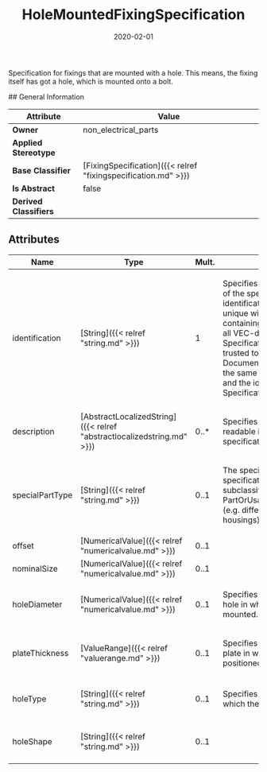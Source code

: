 ﻿---
title: HoleMountedFixingSpecification
toc: false
type: specs
date: "2020-02-01"
draft: false
specification: VEC
version: 1.2.0
documentType: "Recommendation"
elementType: Class
classes:
  - HoleMountedFixingSpecification
menu_name: vec-1.2.0
---
<p> Specification for fixings that are mounted with a hole. This means, the fixing itself has got a hole, which is mounted onto a bolt.      </p>
## General Information

| Attribute               | Value |
|-------------------------|-------|
| **Owner**               | non_electrical_parts |
| **Applied Stereotype**  |   |
| **Base Classifier**     | [FixingSpecification]({{< relref "fixingspecification.md" >}})<br/>  |
| **Is Abstract**         | false |
| **Derived Classifiers** |   |

## Attributes
|  Name  |  Type  |  Mult.  |  Description  |  Owning Classifier  |
|--------|--------|---------|---------------|--------------|
|identification | [String]({{< relref "string.md" >}}) | 1 | <p> Specifies a unique identification of the specification. The identification is guaranteed to be unique within the document containing the specification. For all VEC-documents a Specification-instance can be trusted to be identical if the DocumentVersion-instance is the same (see DocumentVersion) and the identification of the Specification is the same.      </p> | [Specification]({{< relref "specification.md" >}}) |
|description | [AbstractLocalizedString]({{< relref "abstractlocalizedstring.md" >}}) | 0..* | <p> Specifies additional, human readable information about the specification.      </p> | [Specification]({{< relref "specification.md" >}}) |
|specialPartType | [String]({{< relref "string.md" >}}) | 0..1 | <p>The specialPartType allows the specification of subclassifications for a PartOrUsageRelatedSpecification (e.g. different types of connector housings).  </p> | [PartOrUsageRelatedSpecification]({{< relref "partorusagerelatedspecification.md" >}}) |
|offset | [NumericalValue]({{< relref "numericalvalue.md" >}}) | 0..1 |  | [FixingSpecification]({{< relref "fixingspecification.md" >}}) |
|nominalSize | [NumericalValue]({{< relref "numericalvalue.md" >}}) | 0..1 |  | [FixingSpecification]({{< relref "fixingspecification.md" >}}) |
|holeDiameter | [NumericalValue]({{< relref "numericalvalue.md" >}}) | 0..1 | <p> Specifies the diameter of the hole in which the fixing is mounted.      </p> | [HoleMountedFixingSpecification]({{< relref "holemountedfixingspecification.md" >}}) |
|plateThickness | [ValueRange]({{< relref "valuerange.md" >}}) | 0..1 | <p>Specifies the thickness of the plate in which the hole is positioned. </p> | [HoleMountedFixingSpecification]({{< relref "holemountedfixingspecification.md" >}}) |
|holeType | [String]({{< relref "string.md" >}}) | 0..1 | <p> Specifies the type of the hole in which the fixing can be mounted.      </p> | [HoleMountedFixingSpecification]({{< relref "holemountedfixingspecification.md" >}}) |
|holeShape | [String]({{< relref "string.md" >}}) | 0..1 |  | [HoleMountedFixingSpecification]({{< relref "holemountedfixingspecification.md" >}}) |

